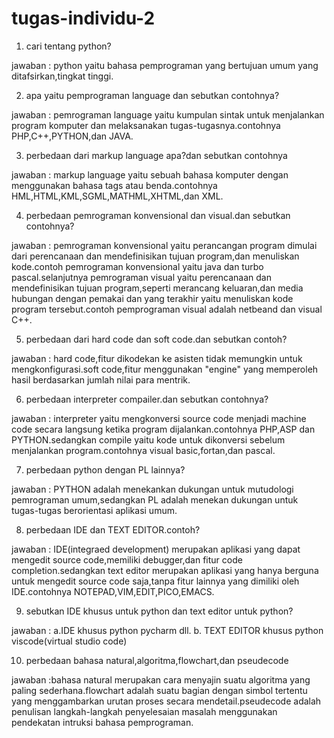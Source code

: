 # tugas-individu-2
1. cari tentang python?

jawaban : python yaitu bahasa pemprograman yang bertujuan umum yang ditafsirkan,tingkat tinggi.

2. apa yaitu pemprograman language dan sebutkan contohnya?

jawaban : pemrograman language yaitu kumpulan sintak untuk menjalankan program komputer dan melaksanakan tugas-tugasnya.contohnya PHP,C++,PYTHON,dan JAVA.

3. perbedaan dari markup language apa?dan sebutkan contohnya

jawaban : markup language yaitu sebuah bahasa komputer dengan menggunakan bahasa tags atau benda.contohnya HML,HTML,KML,SGML,MATHML,XHTML,dan XML.

4. perbedaan pemrograman konvensional dan visual.dan sebutkan contohnya?

jawaban : pemrograman konvensional yaitu perancangan program dimulai dari perencanaan dan mendefinisikan tujuan program,dan menuliskan kode.contoh pemrograman konvensional yaitu java dan turbo pascal.selanjutnya pemrograman visual yaitu perencanaan dan mendefinisikan tujuan program,seperti merancang keluaran,dan media hubungan dengan pemakai dan yang terakhir yaitu menuliskan kode program tersebut.contoh pemprograman visual adalah netbeand dan visual C++.

5. perbedaan dari hard code dan soft code.dan sebutkan contoh?

jawaban : hard code,fitur dikodekan ke asisten tidak memungkin untuk mengkonfigurasi.soft code,fitur menggunakan "engine" yang memperoleh hasil berdasarkan jumlah nilai para mentrik.

6. perbedaan interpreter compailer.dan sebutkan contohnya?

jawaban : interpreter yaitu mengkonversi source code menjadi machine code secara langsung ketika program dijalankan.contohnya PHP,ASP dan PYTHON.sedangkan compile yaitu kode untuk dikonversi sebelum menjalankan program.contohnya visual basic,fortan,dan pascal.

7. perbedaan python dengan PL lainnya?

jawaban : PYTHON adalah menekankan dukungan untuk mutudologi pemrograman umum,sedangkan PL adalah menekan dukungan untuk tugas-tugas berorientasi aplikasi umum.

8. perbedaan IDE dan TEXT EDITOR.contoh?

jawaban : IDE(integraed development) merupakan aplikasi yang dapat mengedit source code,memiliki debugger,dan fitur code completion.sedangkan text editor merupakan aplikasi yang hanya berguna untuk mengedit source code saja,tanpa fitur lainnya yang dimiliki oleh IDE.contohnya NOTEPAD,VIM,EDIT,PICO,EMACS.

9. sebutkan IDE khusus untuk python dan text editor untuk python?

jawaban : a.IDE khusus python pycharm dll. b. TEXT EDITOR khusus python viscode(virtual studio code)

10. perbedaan bahasa natural,algoritma,flowchart,dan pseudecode

jawaban :bahasa natural merupakan cara menyajin suatu algoritma yang paling sederhana.flowchart adalah suatu bagian dengan simbol tertentu yang menggambarkan urutan proses secara mendetail.pseudecode adalah penulisan langkah-langkah penyelesaian masalah menggunakan pendekatan intruksi bahasa pemprograman.
